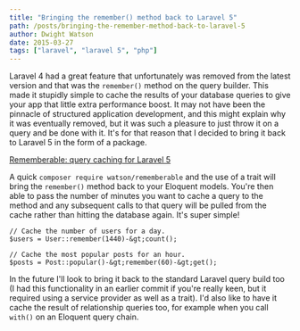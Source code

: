 ```yaml
---
title: "Bringing the remember() method back to Laravel 5"
path: /posts/bringing-the-remember-method-back-to-laravel-5
author: Dwight Watson
date: 2015-03-27
tags: ["laravel", "laravel 5", "php"]
---
```


Laravel 4 had a great feature that unfortunately was removed from the latest version and that was the `remember()` method on the query builder. This made it stupidly simple to cache the results of your database queries to give your app that little extra performance boost. It may not have been the pinnacle of structured application development, and this might explain why it was eventually removed, but it was such a pleasure to just throw it on a query and be done with it. It&#039;s for that reason that I decided to bring it back to Laravel 5 in the form of a package.

[Rememberable: query caching for Laravel 5](https://github.com/dwightwatson/rememberable)

A quick `composer require watson/rememberable` and the use of a trait will bring the `remember()` method back to your Eloquent models. You&#039;re then able to pass the number of minutes you want to cache a query to the method and any subsequent calls to that query will be pulled from the cache rather than hitting the database again. It&#039;s super simple!

    // Cache the number of users for a day.
    $users = User::remember(1440)-&gt;count();

    // Cache the most popular posts for an hour.
    $posts = Post::popular()-&gt;remember(60)-&gt;get();

In the future I&#039;ll look to bring it back to the standard Laravel query build too (I had this functionality in an earlier commit if you&#039;re really keen, but it required using a service provider as well as a trait). I&#039;d also like to have it cache the result of relationship queries too, for example when you call `with()` on an Eloquent query chain.

